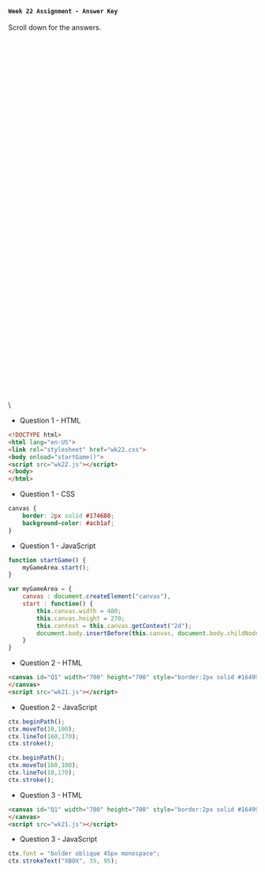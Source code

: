 **`Week 22 Assignment - Answer Key`**
\
\
Scroll down for the answers.
\
\
\
\
\
\
\
\
\
\
\
\
\
\
\
\
\
\
\
\
\
\
\
\
\
\
\
\
\
\
\
\
\
\
\
\
\
\
\
\
\
\
\
\
\
\

- Question 1 - HTML
```html
<!DOCTYPE html>
<html lang="en-US">
<link rel="stylesheet" href="wk22.css">
<body onload="startGame()">
<script src="wk22.js"></script>  
</body>
</html>
```
- Question 1 - CSS
```css
canvas {
    border: 2px solid #174680;
    background-color: #acb1af;
}
```
- Question 1 - JavaScript
```js
function startGame() {
    myGameArea.start();
}

var myGameArea = {
    canvas : document.createElement("canvas"),
    start : function() {
        this.canvas.width = 480;
        this.canvas.height = 270;
        this.context = this.canvas.getContext("2d");
        document.body.insertBefore(this.canvas, document.body.childNodes[0]);
    }
}
```

- Question 2 - HTML
```html
<canvas id="Q1" width="700" height="700" style="border:2px solid #164996;">
</canvas>
<script src="wk21.js"></script>  
```
- Question 2 - JavaScript
```js
ctx.beginPath();
ctx.moveTo(10,100);
ctx.lineTo(160,170);
ctx.stroke();

ctx.beginPath();
ctx.moveTo(160,100);
ctx.lineTo(10,170);
ctx.stroke();
```

- Question 3 - HTML
```html
<canvas id="Q1" width="700" height="700" style="border:2px solid #164996;">
</canvas>
<script src="wk21.js"></script>  
```
- Question 3 - JavaScript
```js
ctx.font = "bolder oblique 45px monospace";
ctx.strokeText("XBOX", 35, 95);
```

